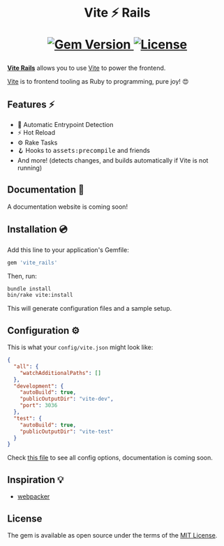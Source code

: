 <h1 align="center">
  Vite ⚡️ Rails
  <p align="center">
<!--     <a href="https://github.com/ElMassimo/vite_rails/actions">
      <img alt="Build Status" src="https://github.com/ElMassimo/vite_rails/workflows/build/badge.svg"/>
    </a> -->
    <!-- <a href="https://codeclimate.com/github/ElMassimo/vite_rails">
      <img alt="Maintainability" src="https://codeclimate.com/github/ElMassimo/vite_rails/badges/gpa.svg"/>
    </a>
    <a href="https://codeclimate.com/github/ElMassimo/vite_rails">
      <img alt="Test Coverage" src="https://codeclimate.com/github/ElMassimo/vite_rails/badges/coverage.svg"/>
    </a> -->
    <a href="https://rubygems.org/gems/vite_rails">
      <img alt="Gem Version" src="https://img.shields.io/gem/v/vite_rails.svg?colorB=e9573f"/>
    </a>
    <a href="https://github.com/ElMassimo/vite_rails/blob/master/LICENSE.txt">
      <img alt="License" src="https://img.shields.io/badge/license-MIT-428F7E.svg"/>
    </a>
  </p>
</h1>

[vite_rails]: https://github.com/ElMassimo/vite_rails
[webpacker]: https://github.com/rails/webpacker
[vite]: http://vitejs.dev/
[config file]: https://github.com/ElMassimo/vite_rails/blob/main/package/default.vite.json

[__Vite Rails__][vite_rails] allows you to use [Vite] to power the frontend.

[Vite] is to frontend tooling as Ruby to programming, pure joy! 😍

## Features ⚡️

- 🤖 Automatic Entrypoint Detection
- ⚡️ Hot Reload
- ⚙️ Rake Tasks
- 🪝 Hooks to <kbd>assets:precompile</kbd> and friends
- And more! (detects changes, and builds automatically if Vite is not running)

## Documentation 📖

A documentation website is coming soon!

## Installation 💿

Add this line to your application's Gemfile:

```ruby
gem 'vite_rails'
```

Then, run:

```bash
bundle install
bin/rake vite:install
```

This will generate configuration files and a sample setup.

## Configuration ⚙️

This is what your `config/vite.json` might look like:

```json
{
  "all": {
    "watchAdditionalPaths": []
  },
  "development": {
    "autoBuild": true,
    "publicOutputDir": "vite-dev",
    "port": 3036
  },
  "test": {
    "autoBuild": true,
    "publicOutputDir": "vite-test"
  }
}
```

Check [this file][config file] to see all config options, documentation is coming soon.

## Inspiration 💡

- [webpacker]

## License

The gem is available as open source under the terms of the [MIT License](https://opensource.org/licenses/MIT).
